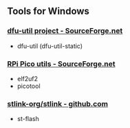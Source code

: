 ## Tools for Windows 

### [dfu-util project - SourceForge.net](https://sourceforge.net/projects/dfu-util/)
- dfu-util (dfu-util-static)

### [RPi Pico utils - SourceForge.net](https://sourceforge.net/projects/rpi-pico-utils/)
- elf2uf2
- picotool

### [stlink-org/stlink - github.com](https://github.com/stlink-org/stlink/releases)
- st-flash
